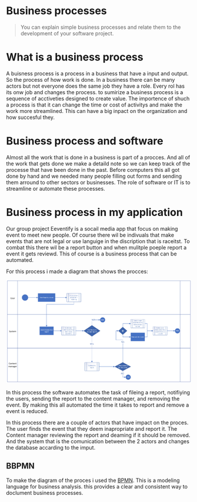# Business processes
> You can explain simple business processes and relate them to the development of your software project.

# What is a business process
A buisness process is a process in a business that have a input and output. So the process of how work is done. In a business there can be many actors but not everyone does the same job they have a role. Every rol has its onw job and changes the process. to sumirize a business process is a sequence of acctiveties designed to create value. The importence of shuch a process is that it can change the time or cost of activitys and make the work more streamlined. This can have a big inpact on the organization and how succesful they.

# Business process and software
Almost all the work that is done in a business is part of a procces. And all of the work that gets done we make a detaild note so we can keep track of the processe that have been done in the past. Before computers this all got done by hand and we needed many people filling out forms and sending them arround to other sectors or businesses. The role of software or IT is to streamline or automate these processes. 

# Business process in my application
Our group project Eeventify is a socail media app that focus on making event to meet new people. Of course there wil be indivuals that make events that are not legal or use languige in the discription that is raceitst. To combat this there wil be a report button and when mulitple poeple report a event it gets reviewd. This of course is a business process that can be automated.

For this process i made a diagram that shows the procces:

![business proces](https://github.com/TjerkZ/S3-Dreamcatcher/blob/main/assets/report%20event.png)

In this process the software automates the task of fileing a report, notifiying the users, sending the report to the content manager, and removing the event. By making this all automated the time it takes to report and remove a event is reduced.

In this process there are a couple of actors that have impact on the proces. The user finds the event that they deem inapropriate and report it. The Content manager reviewing the report and deaming if it should be removed. And the system that is the comunication between the 2 actors and changes the database accarding to the imput.

## BBPMN
To make the diagram of the proces i used the [BPMN](https://www.visual-paradigm.com/guide/bpmn/what-is-bpmn/). This is a modeling language for business analysis. this provides a clear and consistent way to doclument business processes.
